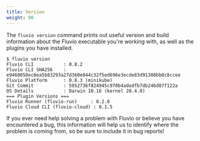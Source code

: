 ```yaml
---
title: Version
weight: 90
---
```


The `fluvio version` command prints out useful version and build information about
the Fluvio executable you're working with, as well as the plugins you have installed.

```
$ fluvio version
Fluvio CLI           : 0.8.2
Fluvio CLI SHA256    : e9460058ec0ea5b83293a27d360e044c32f5ed696e3ecde83d91308bb0c8ccee
Fluvio Platform      : 0.8.3 (minikube)
Git Commit           : 5952736f824945c970b4adedfb7db246d07f122a
OS Details           : Darwin 10.16 (kernel 20.4.0)
=== Plugin Versions ===
Fluvio Runner (fluvio-run)     : 0.2.0
Fluvio Cloud CLI (fluvio-cloud) : 0.1.5
```

If you ever need help solving a problem with Fluvio or believe you have encountered
a bug, this information will help us to identify where the problem is coming from,
so be sure to include it in bug reports!
